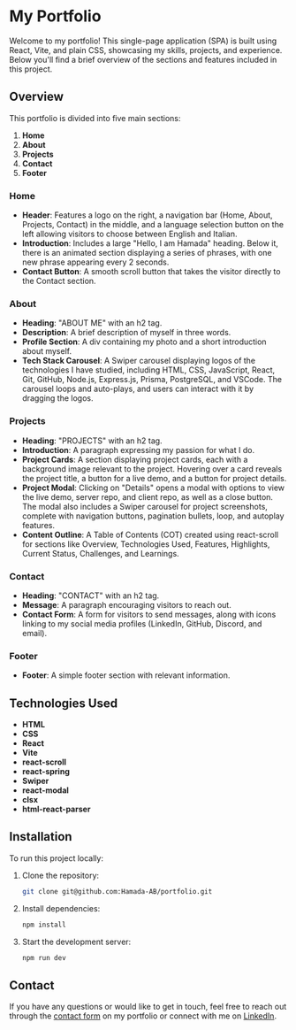 # My Portfolio

Welcome to my portfolio! This single-page application (SPA) is built using React, Vite, and plain CSS, showcasing my skills, projects, and experience. Below you'll find a brief overview of the sections and features included in this project.

## Overview

This portfolio is divided into five main sections:

1. **Home**
2. **About**
3. **Projects**
4. **Contact**
5. **Footer**

### Home

- **Header**: Features a logo on the right, a navigation bar (Home, About, Projects, Contact) in the middle, and a language selection button on the left allowing visitors to choose between English and Italian.
- **Introduction**: Includes a large "Hello, I am Hamada" heading. Below it, there is an animated section displaying a series of phrases, with one new phrase appearing every 2 seconds.
- **Contact Button**: A smooth scroll button that takes the visitor directly to the Contact section.

### About

- **Heading**: "ABOUT ME" with an h2 tag.
- **Description**: A brief description of myself in three words.
- **Profile Section**: A div containing my photo and a short introduction about myself.
- **Tech Stack Carousel**: A Swiper carousel displaying logos of the technologies I have studied, including HTML, CSS, JavaScript, React, Git, GitHub, Node.js, Express.js, Prisma, PostgreSQL, and VSCode. The carousel loops and auto-plays, and users can interact with it by dragging the logos.

### Projects

- **Heading**: "PROJECTS" with an h2 tag.
- **Introduction**: A paragraph expressing my passion for what I do.
- **Project Cards**: A section displaying project cards, each with a background image relevant to the project. Hovering over a card reveals the project title, a button for a live demo, and a button for project details.
- **Project Modal**: Clicking on "Details" opens a modal with options to view the live demo, server repo, and client repo, as well as a close button. The modal also includes a Swiper carousel for project screenshots, complete with navigation buttons, pagination bullets, loop, and autoplay features.
- **Content Outline**: A Table of Contents (COT) created using react-scroll for sections like Overview, Technologies Used, Features, Highlights, Current Status, Challenges, and Learnings.

### Contact

- **Heading**: "CONTACT" with an h2 tag.
- **Message**: A paragraph encouraging visitors to reach out.
- **Contact Form**: A form for visitors to send messages, along with icons linking to my social media profiles (LinkedIn, GitHub, Discord, and email).

### Footer

- **Footer**: A simple footer section with relevant information.

## Technologies Used

- **HTML**
- **CSS**
- **React**
- **Vite**
- **react-scroll**
- **react-spring**
- **Swiper**
- **react-modal**
- **clsx**
- **html-react-parser**

## Installation

To run this project locally:

1. Clone the repository:
   ```bash
   git clone git@github.com:Hamada-AB/portfolio.git
   ```
2. Install dependencies:
   ```bash
   npm install
   ```
3. Start the development server:
   ```bash
   npm run dev
   ```

## Contact

If you have any questions or would like to get in touch, feel free to reach out through the [contact form](https://hmad.netlify.app/) on my portfolio or connect with me on [LinkedIn](https://www.linkedin.com/in/hamada-abdelaal).
